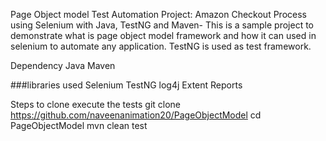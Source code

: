Page Object model Test Automation Project: Amazon Checkout Process using Selenium with Java, TestNG and Maven-
This is a sample project to demonstrate what is page object model framework and how it can used in selenium to automate any application. TestNG is used as test framework.

Dependency Java Maven

###libraries used Selenium TestNG log4j Extent Reports

Steps to clone execute the tests
git clone https://github.com/naveenanimation20/PageObjectModel
cd PageObjectModel
mvn clean test
